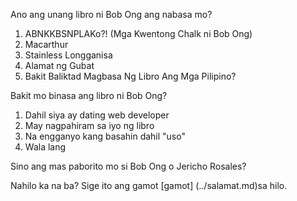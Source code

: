 Ano ang unang libro ni Bob Ong ang nabasa mo? 
1. ABNKKBSNPLAKo?! (Mga Kwentong Chalk ni Bob Ong)
2. Macarthur
3. Stainless Longganisa
4. Alamat ng Gubat
5. Bakit Baliktad Magbasa Ng Libro Ang Mga Pilipino?

Bakit mo binasa ang libro ni Bob Ong?
1. Dahil siya ay dating web developer
2. May nagpahiram sa iyo ng libro
3. Na engganyo kang basahin dahil "uso"
4. Wala lang

Sino ang mas paborito mo si Bob Ong o Jericho Rosales?

Nahilo ka na ba? Sige ito ang gamot [gamot] (../salamat.md)sa hilo. 